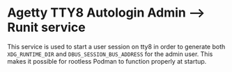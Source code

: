 # Agetty TTY8 Autologin Admin --> Runit service

This service is used to start a user session on tty8 in order
to generate both `XDG_RUNTIME_DIR` and `DBUS_SESSION_BUS_ADDRESS` for the admin user.
This makes it possible for rootless Podman to function properly at startup.
